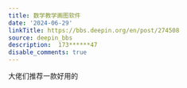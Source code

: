 ```yaml
---
title: 数学教学画图软件
date: '2024-06-29'
linkTitle: https://bbs.deepin.org/en/post/274508
source: deepin_bbs
description:  173******47 
disable_comments: true
---
```

大佬们推荐一款好用的
